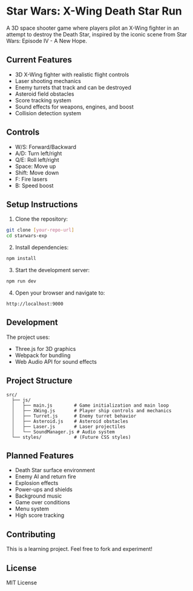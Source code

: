 # Star Wars: X-Wing Death Star Run

A 3D space shooter game where players pilot an X-Wing fighter in an attempt to destroy the Death Star, inspired by the iconic scene from Star Wars: Episode IV - A New Hope.

## Current Features
- 3D X-Wing fighter with realistic flight controls
- Laser shooting mechanics
- Enemy turrets that track and can be destroyed
- Asteroid field obstacles
- Score tracking system
- Sound effects for weapons, engines, and boost
- Collision detection system

## Controls
- W/S: Forward/Backward
- A/D: Turn left/right
- Q/E: Roll left/right
- Space: Move up
- Shift: Move down
- F: Fire lasers
- B: Speed boost

## Setup Instructions
1. Clone the repository:
```bash
git clone [your-repo-url]
cd starwars-exp
```

2. Install dependencies:
```bash
npm install
```

3. Start the development server:
```bash
npm run dev
```

4. Open your browser and navigate to:
```
http://localhost:9000
```

## Development
The project uses:
- Three.js for 3D graphics
- Webpack for bundling
- Web Audio API for sound effects

## Project Structure
```
src/
  ├── js/
  │   ├── main.js        # Game initialization and main loop
  │   ├── XWing.js       # Player ship controls and mechanics
  │   ├── Turret.js      # Enemy turret behavior
  │   ├── Asteroid.js    # Asteroid obstacles
  │   ├── Laser.js       # Laser projectiles
  │   └── SoundManager.js # Audio system
  └── styles/            # (Future CSS styles)
```

## Planned Features
- Death Star surface environment
- Enemy AI and return fire
- Explosion effects
- Power-ups and shields
- Background music
- Game over conditions
- Menu system
- High score tracking

## Contributing
This is a learning project. Feel free to fork and experiment!

## License
MIT License 